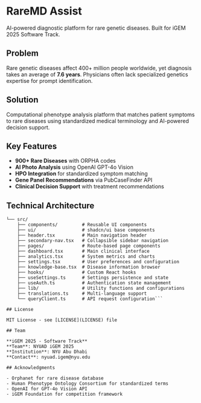 # RareMD Assist

AI-powered diagnostic platform for rare genetic diseases. Built for iGEM 2025 Software Track.

## Problem
Rare genetic diseases affect 400+ million people worldwide, yet diagnosis takes an average of **7.6 years**. Physicians often lack specialized genetics expertise for prompt identification.

## Solution
Computational phenotype analysis platform that matches patient symptoms to rare diseases using standardized medical terminology and AI-powered decision support.

## Key Features
- **900+ Rare Diseases** with ORPHA codes
- **AI Photo Analysis** using OpenAI GPT-4o Vision
- **HPO Integration** for standardized symptom matching
- **Gene Panel Recommendations** via PubCaseFinder API
- **Clinical Decision Support** with treatment recommendations

## Technical Architecture
```client/
└── src/
    ├── components/         # Reusable UI components
    ├── ui/                 # shadcn/ui base components
    ├── header.tsx          # Main navigation header
    ├── secondary-nav.tsx   # Collapsible sidebar navigation
    ├── pages/              # Route-based page components
    ├── dashboard.tsx       # Main clinical interface
    ├── analytics.tsx       # System metrics and charts
    ├── settings.tsx        # User preferences and configuration
    ├── knowledge-base.tsx  # Disease information browser
    ├── hooks/              # Custom React hooks
    ├── useSettings.ts      # Settings persistence and state
    ├── useAuth.ts          # Authentication state management
    ├── lib/                # Utility functions and configurations
    ├── translations.ts     # Multi-language support
    └── queryClient.ts      # API request configuration```

## License

MIT License - see [LICENSE](LICENSE) file

## Team

**iGEM 2025 - Software Track**  
**Team**: NYUAD iGEM 2025
**Institution**: NYU Abu Dhabi
**Contact**: nyuad.igem@nyu.edu

## Acknowledgments

- Orphanet for rare disease database
- Human Phenotype Ontology Consortium for standardized terms
- OpenAI for GPT-4o Vision API
- iGEM Foundation for competition framework
